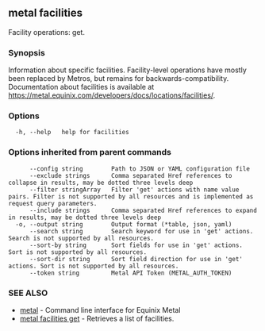 ## metal facilities

Facility operations: get.

### Synopsis

Information about specific facilities. Facility-level operations have mostly been replaced by Metros, but remains for backwards-compatibility. Documentation about facilities is available at https://metal.equinix.com/developers/docs/locations/facilities/.

### Options

```
  -h, --help   help for facilities
```

### Options inherited from parent commands

```
      --config string        Path to JSON or YAML configuration file
      --exclude strings      Comma separated Href references to collapse in results, may be dotted three levels deep
      --filter stringArray   Filter 'get' actions with name value pairs. Filter is not supported by all resources and is implemented as request query parameters.
      --include strings      Comma separated Href references to expand in results, may be dotted three levels deep
  -o, --output string        Output format (*table, json, yaml)
      --search string        Search keyword for use in 'get' actions. Search is not supported by all resources.
      --sort-by string       Sort fields for use in 'get' actions. Sort is not supported by all resources.
      --sort-dir string      Sort field direction for use in 'get' actions. Sort is not supported by all resources.
      --token string         Metal API Token (METAL_AUTH_TOKEN)
```

### SEE ALSO

* [metal](metal.md)	 - Command line interface for Equinix Metal
* [metal facilities get](metal_facilities_get.md)	 - Retrieves a list of facilities.

